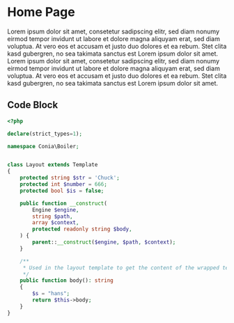 Home Page
=========

Lorem ipsum dolor sit amet, consetetur sadipscing elitr, sed diam
nonumy eirmod tempor invidunt ut labore et dolore magna aliquyam erat,
sed diam voluptua. At vero eos et accusam et justo duo dolores et ea
rebum. Stet clita kasd gubergren, no sea takimata sanctus est Lorem
ipsum dolor sit amet. Lorem ipsum dolor sit amet, consetetur sadipscing
elitr, sed diam nonumy eirmod tempor invidunt ut labore et dolore magna
aliquyam erat, sed diam voluptua. At vero eos et accusam et justo duo
dolores et ea rebum. Stet clita kasd gubergren, no sea takimata sanctus
est Lorem ipsum dolor sit amet.

## Code Block

```php
<?php

declare(strict_types=1);

namespace Conia\Boiler;


class Layout extends Template
{
    protected string $str = 'Chuck';
    protected int $number = 666;
    protected bool $is = false;

    public function __construct(
        Engine $engine,
        string $path,
        array $context,
        protected readonly string $body,
    ) {
        parent::__construct($engine, $path, $context);
    }

    /**
     * Used in the layout template to get the content of the wrapped template
     */
    public function body(): string
    {
        $s = "hans";
        return $this->body;
    }
}
```
